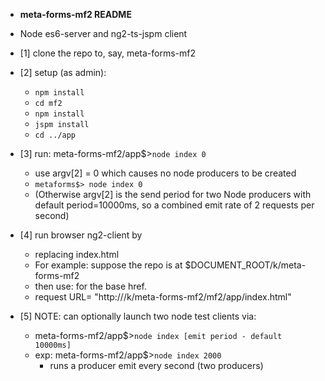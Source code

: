 * __meta-forms-mf2 README__

* Node es6-server and ng2-ts-jspm client
* [1] clone the repo to, say, meta-forms-mf2

* [2] setup (as admin):
  * ```npm install```
  * ```cd mf2```
  * ```npm install```
  * ```jspm install```
  * ```cd ../app```

* [3] run:
  meta-forms-mf2/app$>```node index 0```
  * use argv[2] = 0 which causes no node producers to be created
  * ```metaforms$> node index 0```
  * (Otherwise argv[2] is the send period for two Node producers with default period=10000ms, so a combined emit rate of 2 requests per second)


* [4] run browser ng2-client by 
  * replacing index.html <base href= 'path to client-root'>
  * For example: suppose the repo is at $DOCUMENT_ROOT/k/meta-forms-mf2
  * then use:  <base href="/k/meta-forms-mf2/mf2/"> for the base href.
  * request URL= "http://<domain>/k/meta-forms-mf2/mf2/app/index.html"

* [5] NOTE: can optionally launch two node test clients via:
  * meta-forms-mf2/app$>```node index [emit period - default 10000ms]```
  * exp: meta-forms-mf2/app$>```node index 2000``` 
     * runs a producer emit every second (two producers)


